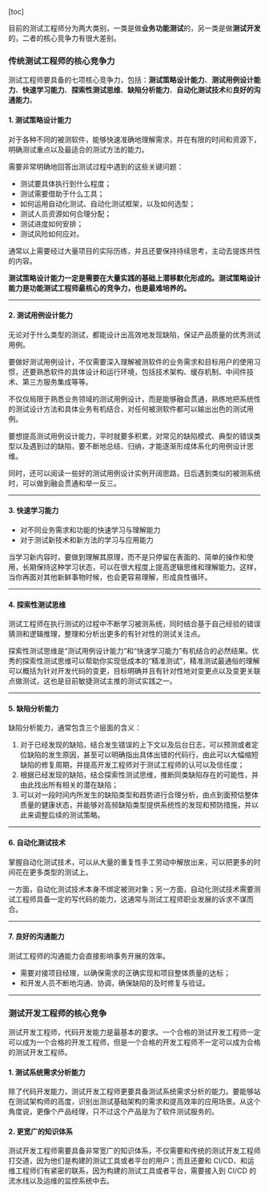 [toc]

目前的测试工程师分为两大类别，一类是做**业务功能测试**的，另一类是做**测试开发**的，二者的核心竞争力有很大差别。

### 传统测试工程师的核心竞争力

测试工程师要具备的七项核心竞争力，包括：**测试策略设计能力**、**测试用例设计能力**、**快速学习能力**、**探索性测试思维**、**缺陷分析能力**、**自动化测试技术**和**良好的沟通能力**。

#### 1. 测试策略设计能力

对于各种不同的被测软件，能够快速准确地理解需求，并在有限的时间和资源下，明确测试重点以及最适合的测试方法的能力。

需要非常明确地回答出测试过程中遇到的这些关键问题：

- 测试要具体执行到什么程度；
- 测试需要借助于什么工具；
- 如何运用自动化测试、自动化测试框架，以及如何选型；
- 测试人员资源如何合理分配；
- 测试进度如何安排；
- 测试风险如何应对。

通常以上需要经过大量项目的实际历练，并且还要保持持续思考，主动去提炼共性的内容。

**测试策略设计能力一定是需要在大量实践的基础上潜移默化形成的。测试策略设计能力是功能测试工程师最核心的竞争力，也是最难培养的。**

---

#### 2. 测试用例设计能力

无论对于什么类型的测试，都能设计出高效地发现缺陷，保证产品质量的优秀测试用例。

要做好测试用例设计，不仅需要深入理解被测软件的业务需求和目标用户的使用习惯，还要熟悉软件的具体设计和运行环境，包括技术架构、缓存机制、中间件技术、第三方服务集成等等。

不仅仅局限于熟悉业务领域的测试用例设计，而是能够融会贯通，熟练地把系统性的测试设计方法和具体业务有机结合，对任何被测软件都可以输出出色的测试用例。

要想提高测试用例设计能力，平时就要多积累，对常见的缺陷模式、典型的错误类型以及遇到过的缺陷，要不断地总结、归纳，才能逐渐形成体系化的用例设计思维。

同时，还可以阅读一些好的测试用例设计实例开阔思路，日后遇到类似的被测系统时，可以做到融会贯通和举一反三。

---

#### 3. 快速学习能力

- 对不同业务需求和功能的快速学习与理解能力
- 对于测试新技术和新方法的学习与应用能力

当学习新内容时，要做到理解其原理，而不是只停留在表面的、简单的操作和使用，长期保持这种学习状态，可以在很大程度上提高逻辑思维和理解能力。这样，当你再面对其他新鲜事物时候，也会更容易理解，形成良性循环。

---

#### 4. 探索性测试思维

测试工程师在执行测试的过程中不断学习被测系统，同时结合基于自己经验的错误猜测和逻辑推理，整理和分析出更多的有针对性的测试关注点。

探索性测试思维是“测试用例设计能力”和“快速学习能力”有机结合的必然结果。优秀的探索性测试思维可以帮助你实现低成本的“精准测试”，精准测试最通俗的理解可以概括为针对开发代码的变更，目标明确并且有针对性地对变更点以及变更关联点做测试，这也是目前敏捷测试主推的测试实践之一。

---

#### 5. 缺陷分析能力

缺陷分析能力，通常包含三个层面的含义：

1. 对于已经发现的缺陷，结合发生错误的上下文以及后台日志，可以预测或者定位缺陷的发生原因，甚至可以明确指出具体出错的代码行，由此可以大幅缩短缺陷的修复周期，并提高开发工程师对于测试工程师的认可以及信任度；
2. 根据已经发现的缺陷，结合探索性测试思维，推断同类缺陷存在的可能性，并由此找出所有相关的潜在缺陷；
3. 可以对一段时间内所发生的缺陷类型和趋势进行合理分析，由点到面预估整体质量的健康状态，并能够对高频缺陷类型提供系统性的发现和预防措施，并以此来调整后续的测试策略。

---

#### 6. 自动化测试技术

掌握自动化测试技术，可以从大量的重复性手工劳动中解放出来，可以把更多的时间花在更多类型的测试上。

一方面，自动化测试技术本身不绑定被测对象；另一方面，自动化测试技术需要测试工程师具备一定的写代码的能力，这通常与测试工程师职业发展的诉求不谋而合。

---

#### 7. 良好的沟通能力

测试工程师的沟通能力会直接影响事务开展的效率。

- 需要对接项目经理，以确保需求的正确实现和项目整体质量的达标；
- 和开发人员不断地沟通、协调，确保缺陷的及时修复与验证。

---

### 测试开发工程师的核心竞争

测试开发工程师，代码开发能力是最基本的要求。一个合格的测试开发工程师一定可以成为一个合格的开发工程师，但是一个合格的开发工程师不一定可以成为合格的测试开发工程师。

#### 1. 测试系统需求分析能力

除了代码开发能力，测试开发工程师更要具备测试系统需求分析的能力。要能够站在测试架构师的高度，识别出测试基础架构的需求和提高效率的应用场景。从这个角度说，更像个产品经理，只不过这个产品是为了软件测试服务的。

#### 2. 更宽广的知识体系

测试开发工程师需要具备非常宽广的知识体系，不仅需要和传统的测试开发工程师打交道，因为他们是构建的测试工具或者平台的用户；而且还要和 CI/CD、和运维工程师们有紧密的联系，因为构建的测试工具或者平台，需要接入到 CI/CD 的流水线以及运维的监控系统中去。